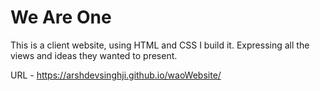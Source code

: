 # We Are One

This is a client website, using HTML and CSS I build it. Expressing all the views and ideas they wanted to present.

URL - https://arshdevsinghji.github.io/waoWebsite/